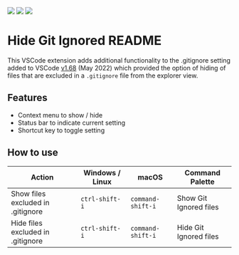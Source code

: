 
[![](https://vsmarketplacebadge.apphb.com/version/chrisbibby.hide-git-ignored.svg)](https://marketplace.visualstudio.com/items?itemName=chrisbibby.hide-git-ignored)
[![](https://vsmarketplacebadge.apphb.com/installs/chrisbibby.hide-git-ignored.svg)](https://marketplace.visualstudio.com/items?itemName=chrisbibby.hide-git-ignored)
[![](https://vsmarketplacebadge.apphb.com/rating/chrisbibby.hide-git-ignored.svg)](https://marketplace.visualstudio.com/items?itemName=chrisbibby.hide-git-ignored&ssr=false#review-details)

# Hide Git Ignored README

This VSCode extension adds additional functionality to the .gitignore setting added to VSCode [v1.68](https://code.visualstudio.com/updates/v1_68#_hide-files-in-explorer-based-on-gitignore) (May 2022) which provided the option of hiding of files that are excluded in a `.gitignore` file from the explorer view.


## Features
- Context menu to show / hide 
- Status bar to indicate current setting
- Shortcut key to toggle setting

## How to use

| Action                            | Windows / Linux | macOS             | Command Palette        |
| --------------------------------- | --------------- | ----------------- | ---------------------- |
| Show files excluded in .gitignore | `ctrl-shift-i`  | `command-shift-i` | Show Git Ignored files |
| Hide files excluded in .gitignore | `ctrl-shift-i`  | `command-shift-i` | Hide Git Ignored files |

